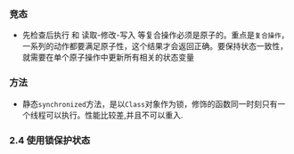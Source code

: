 ### 竞态 
- 先检查后执行 和 读取-修改-写入 等复合操作必须是原子的。重点是`复合操作`，一系列的动作都要满足原子性，这个结果才会返回正确。要保持状态一致性，就需要在单个原子操作中更新所有相关的状态变量


### 方法
- 静态`synchronized`方法，是以`Class`对象作为锁，修饰的函数同一时刻只有一个线程可以执行。性能比较差,并且不可以重入.

### 2.4 使用锁保护状态

